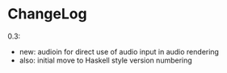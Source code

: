 # ChangeLog

0.3:

- new: audioin for direct use of audio input in audio rendering
- also: initial move to Haskell style version numbering
